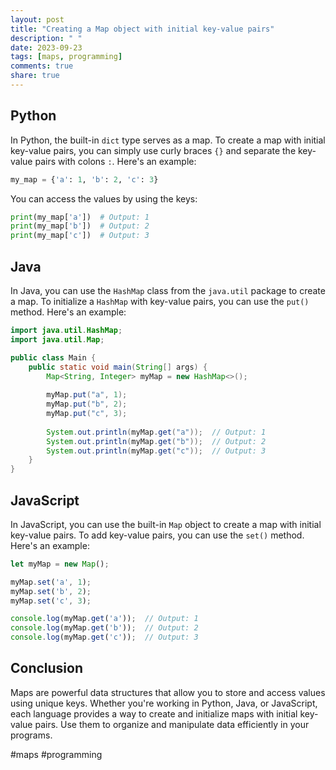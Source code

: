 ```yaml
---
layout: post
title: "Creating a Map object with initial key-value pairs"
description: " "
date: 2023-09-23
tags: [maps, programming]
comments: true
share: true
---
```


## Python

In Python, the built-in `dict` type serves as a map. To create a map with initial key-value pairs, you can simply use curly braces `{}` and separate the key-value pairs with colons `:`. Here's an example:

```python
my_map = {'a': 1, 'b': 2, 'c': 3}
```

You can access the values by using the keys:

```python
print(my_map['a'])  # Output: 1
print(my_map['b'])  # Output: 2
print(my_map['c'])  # Output: 3
```

## Java

In Java, you can use the `HashMap` class from the `java.util` package to create a map. To initialize a `HashMap` with key-value pairs, you can use the `put()` method. Here's an example:

```java
import java.util.HashMap;
import java.util.Map;

public class Main {
    public static void main(String[] args) {
        Map<String, Integer> myMap = new HashMap<>();
        
        myMap.put("a", 1);
        myMap.put("b", 2);
        myMap.put("c", 3);
        
        System.out.println(myMap.get("a"));  // Output: 1
        System.out.println(myMap.get("b"));  // Output: 2
        System.out.println(myMap.get("c"));  // Output: 3       
    }
}
```

## JavaScript

In JavaScript, you can use the built-in `Map` object to create a map with initial key-value pairs. To add key-value pairs, you can use the `set()` method. Here's an example:

```javascript
let myMap = new Map();

myMap.set('a', 1);
myMap.set('b', 2);
myMap.set('c', 3);

console.log(myMap.get('a'));  // Output: 1
console.log(myMap.get('b'));  // Output: 2
console.log(myMap.get('c'));  // Output: 3
```

## Conclusion

Maps are powerful data structures that allow you to store and access values using unique keys. Whether you're working in Python, Java, or JavaScript, each language provides a way to create and initialize maps with initial key-value pairs. Use them to organize and manipulate data efficiently in your programs.

#maps #programming